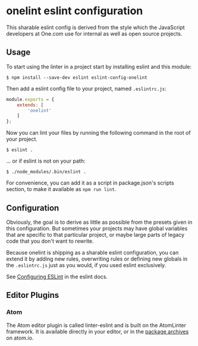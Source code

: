 # onelint eslint configuration

This sharable eslint config is derived from the style which the JavaScript
developers at One.com use for internal as well as open source projects.

## Usage

To start using the linter in a project start by installing eslint and this
module:

```
$ npm install --save-dev eslint eslint-config-onelint
```

Then add a eslint config file to your project, named `.eslintrc.js`:

```js
module.exports = {
    extends: [
        'onelint'
    ]
};
```

Now you can lint your files by running the following command in the root of your
project.

```
$ eslint .
```

... or if eslint is not on your path:

```
$ ./node_modules/.bin/eslint .
```

For convenience, you can add it as a script in package.json's scripts section,
to make it available as `npm run lint`.

## Configuration

Obviously, the goal is to derive as little as possible from the presets given in
this configuration. But sometimes your projects may have global variables that
are specific to that particular project, or maybe large parts of legacy code
that you don't want to rewrite.

Because onelint is shipping as a sharable eslint configuration, you can extend
it by adding new rules, overwriting rules or defining new globals in the
`.eslintrc.js` just as you would, if you used eslint exclusively.

See [Configuring ESLint](http://eslint.org/docs/user-guide/configuring.html) in
the eslint docs.

## Editor Plugins

### Atom

The Atom editor plugin is called linter-eslint and is built on the AtomLinter
framework. It is available directly in your editor, or in the
[package archives](https://atom.io/packages/linter-eslint) on atom.io.
